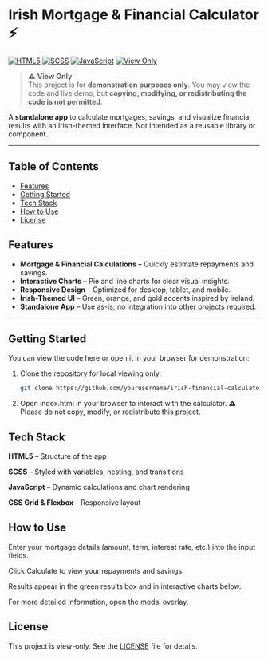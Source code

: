 # Irish Mortgage & Financial Calculator ⚡

[![HTML5](https://img.shields.io/badge/HTML5-E34F26?logo=html5&logoColor=white)](https://developer.mozilla.org/en-US/docs/Web/HTML) [![SCSS](https://img.shields.io/badge/SCSS-CC6699?logo=sass&logoColor=white)](https://sass-lang.com/) [![JavaScript](https://img.shields.io/badge/JavaScript-F7DF1E?logo=javascript&logoColor=black)](https://developer.mozilla.org/en-US/docs/Web/JavaScript) [![View Only](https://img.shields.io/badge/License-View%20Only-red.svg)](./LICENSE)

> ⚠️ **View Only**  
> This project is for **demonstration purposes only**. You may view the code and live demo, but **copying, modifying, or redistributing the code is not permitted**.

A **standalone app** to calculate mortgages, savings, and visualize financial results with an Irish-themed interface. Not intended as a reusable library or component.

---

## Table of Contents

- [Features](#features)  
- [Getting Started](#getting-started)  
- [Tech Stack](#tech-stack)   
- [How to Use](#how-to-use)  
- [License](#license)  

## Features

- **Mortgage & Financial Calculations** – Quickly estimate repayments and savings.  
- **Interactive Charts** – Pie and line charts for clear visual insights.  
- **Responsive Design** – Optimized for desktop, tablet, and mobile.  
- **Irish-Themed UI** – Green, orange, and gold accents inspired by Ireland.  
- **Standalone App** – Use as-is; no integration into other projects required.  

---

## Getting Started

You can view the code here or open it in your browser for demonstration:  

1. Clone the repository for local viewing only:  
   ```bash
   git clone https://github.com/yourusername/irish-financial-calculator.git

2. Open index.html in your browser to interact with the calculator.
⚠️ Please do not copy, modify, or redistribute this project.


## Tech Stack

**HTML5** – Structure of the app

**SCSS** – Styled with variables, nesting, and transitions

**JavaScript** – Dynamic calculations and chart rendering

**CSS Grid & Flexbox** – Responsive layout


## How to Use

Enter your mortgage details (amount, term, interest rate, etc.) into the input fields.

Click Calculate to view your repayments and savings.

Results appear in the green results box and in interactive charts below.

For more detailed information, open the modal overlay.

## License

This project is view-only. See the [LICENSE](./LICENCE.md) file for details.